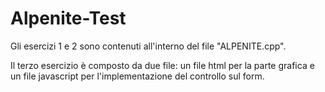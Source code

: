 # Alpenite-Test
Gli esercizi 1 e 2 sono contenuti all'interno del file "ALPENITE.cpp".

Il terzo esercizio è composto da due file: un file html per la parte grafica e un file javascript per l'implementazione del controllo sul form.
